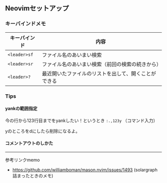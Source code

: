 ## Neovimセットアップ

### キーバインドメモ
キーバインド| 内容
--- | ---
`<leader>sf `| ファイル名のあいまい検索
`<leader>sr` | ファイル名のあいまい検索（前回の検索の続きから）
`<leader>?` | 最近開いたファイルのリストを出して、開くことができる


### Tips
#### yankの範囲指定
今の行から123行目までをyankしたい！というとき
`:.,123y` （コマンド入力）

yのところをdにしたら削除になるよ。

#### コメントアウトのしかた

---

参考リンクmemo
- https://github.com/williamboman/mason.nvim/issues/1493 (solargraph 詰まったときのメモ)
